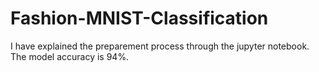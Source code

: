 # Fashion-MNIST-Classification

I have explained the preparement process through the jupyter notebook. The model accuracy is 94%.
